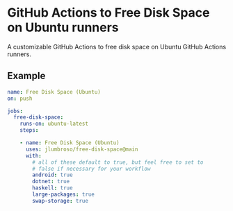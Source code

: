 # GitHub Actions to Free Disk Space on Ubuntu runners

A customizable GitHub Actions to free disk space on Ubuntu GitHub Actions runners.

## Example

```yaml
name: Free Disk Space (Ubuntu)
on: push

jobs:
  free-disk-space:
    runs-on: ubuntu-latest
    steps:

    - name: Free Disk Space (Ubuntu)
      uses: jlumbroso/free-disk-space@main
      with:
        # all of these default to true, but feel free to set to
        # false if necessary for your workflow
        android: true
        dotnet: true
        haskell: true
        large-packages: true
        swap-storage: true
```

